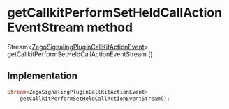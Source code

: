 


# getCallkitPerformSetHeldCallActionEventStream method








Stream&lt;[ZegoSignalingPluginCallKitActionEvent](../../zego_uikit_prebuilt_live_audio_room/ZegoSignalingPluginCallKitActionEvent-class.md)> getCallkitPerformSetHeldCallActionEventStream
()








## Implementation

```dart
Stream<ZegoSignalingPluginCallKitActionEvent>
    getCallkitPerformSetHeldCallActionEventStream();
```







